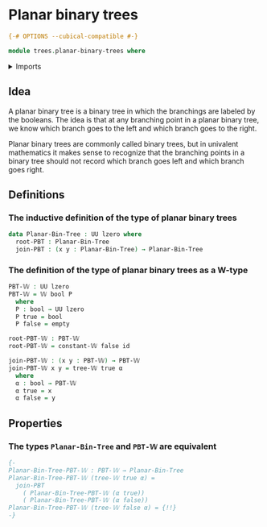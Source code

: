 # Planar binary trees

```agda
{-# OPTIONS --cubical-compatible #-}

module trees.planar-binary-trees where
```

<details><summary>Imports</summary>

```agda
open import foundation.booleans
open import foundation.empty-types
open import foundation.function-types
open import foundation.universe-levels

open import trees.w-types
```

</details>

## Idea

A planar binary tree is a binary tree in which the branchings are labeled by the
booleans. The idea is that at any branching point in a planar binary tree, we
know which branch goes to the left and which branch goes to the right.

Planar binary trees are commonly called binary trees, but in univalent
mathematics it makes sense to recognize that the branching points in a binary
tree should not record which branch goes left and which branch goes right.

## Definitions

### The inductive definition of the type of planar binary trees

```agda
data Planar-Bin-Tree : UU lzero where
  root-PBT : Planar-Bin-Tree
  join-PBT : (x y : Planar-Bin-Tree) → Planar-Bin-Tree
```

### The definition of the type of planar binary trees as a W-type

```agda
PBT-𝕎 : UU lzero
PBT-𝕎 = 𝕎 bool P
  where
  P : bool → UU lzero
  P true = bool
  P false = empty

root-PBT-𝕎 : PBT-𝕎
root-PBT-𝕎 = constant-𝕎 false id

join-PBT-𝕎 : (x y : PBT-𝕎) → PBT-𝕎
join-PBT-𝕎 x y = tree-𝕎 true α
  where
  α : bool → PBT-𝕎
  α true = x
  α false = y
```

## Properties

### The types `Planar-Bin-Tree` and `PBT-𝕎` are equivalent

```agda
{-
Planar-Bin-Tree-PBT-𝕎 : PBT-𝕎 → Planar-Bin-Tree
Planar-Bin-Tree-PBT-𝕎 (tree-𝕎 true α) =
  join-PBT
    ( Planar-Bin-Tree-PBT-𝕎 (α true))
    ( Planar-Bin-Tree-PBT-𝕎 (α false))
Planar-Bin-Tree-PBT-𝕎 (tree-𝕎 false α) = {!!}
-}
```
